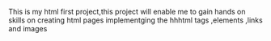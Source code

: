 This is my html first project,this project will enable me to gain hands on skills on creating html pages implementging the hhhtml tags ,elements ,links and images